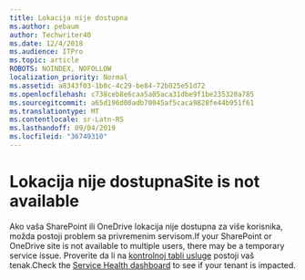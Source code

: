 ```yaml
---
title: Lokacija nije dostupna
ms.author: pebaum
author: Techwriter40
ms.date: 12/4/2018
ms.audience: ITPro
ms.topic: article
ROBOTS: NOINDEX, NOFOLLOW
localization_priority: Normal
ms.assetid: a8343f03-1b8c-4c29-be84-72b025e51d72
ms.openlocfilehash: c738ceb8e6caa5a05aca31dbe9f1be235320a785
ms.sourcegitcommit: a65d196d00adb70045af5caca9828fe44b951f61
ms.translationtype: MT
ms.contentlocale: sr-Latn-RS
ms.lasthandoff: 09/04/2019
ms.locfileid: "36749310"
---
```

# <a name="site-is-not-available"></a><span data-ttu-id="4afb3-102">Lokacija nije dostupna</span><span class="sxs-lookup"><span data-stu-id="4afb3-102">Site is not available</span></span>

<span data-ttu-id="4afb3-103">Ako vaša SharePoint ili OneDrive lokacija nije dostupna za više korisnika, možda postoji problem sa privremenim servisom.</span><span class="sxs-lookup"><span data-stu-id="4afb3-103">If your SharePoint or OneDrive site is not available to multiple users, there may be a temporary service issue.</span></span> <span data-ttu-id="4afb3-104">Proverite da li na [kontrolnoj tabli usluge](https://admin.microsoft.com/AdminPortal/Home#/servicehealth) postoji vaš tenak.</span><span class="sxs-lookup"><span data-stu-id="4afb3-104">Check the [Service Health dashboard](https://admin.microsoft.com/AdminPortal/Home#/servicehealth) to see if your tenant is impacted.</span></span> 
  

